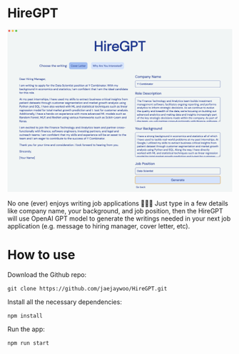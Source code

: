# HireGPT

![screenshot](screenshot.png)

No one (ever) enjoys writing job applications 🙅🏻‍♂️ Just type in a few details like company name, your background, and job position, then the HireGPT will use OpenAI GPT model to generate the writings needed in your next job application (e.g. message to hiring manager, cover letter, etc). 

# How to use

Download the Github repo:
```
git clone https://github.com/jaejaywoo/HireGPT.git
```

Install all the necessary dependencies:
```
npm install
```

Run the app:
```
npm run start
```